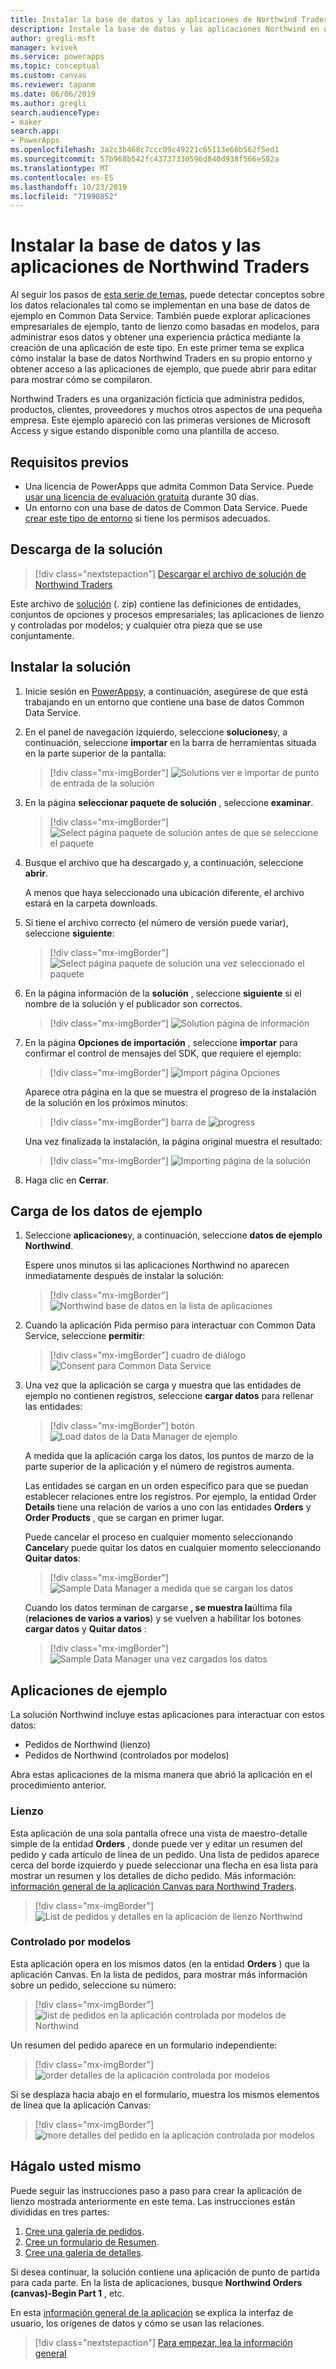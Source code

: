 ```yaml
---
title: Instalar la base de datos y las aplicaciones de Northwind Traders | Microsoft Docs
description: Instale la base de datos y las aplicaciones Northwind en un entorno para explorar los conceptos relacionales.
author: gregli-msft
manager: kvivek
ms.service: powerapps
ms.topic: conceptual
ms.custom: canvas
ms.reviewer: tapanm
ms.date: 06/06/2019
ms.author: gregli
search.audienceType:
- maker
search.app:
- PowerApps
ms.openlocfilehash: 3a2c3b468c7ccc09c49221c65113e66b562f5ed1
ms.sourcegitcommit: 57b968b542fc43737330596d840d938f566e582a
ms.translationtype: MT
ms.contentlocale: es-ES
ms.lasthandoff: 10/23/2019
ms.locfileid: "71990852"
---
```

# <a name="install-northwind-traders-database-and-apps"></a>Instalar la base de datos y las aplicaciones de Northwind Traders

Al seguir los pasos de [esta serie de temas](northwind-orders-canvas-part1.md), puede detectar conceptos sobre los datos relacionales tal como se implementan en una base de datos de ejemplo en Common Data Service. También puede explorar aplicaciones empresariales de ejemplo, tanto de lienzo como basadas en modelos, para administrar esos datos y obtener una experiencia práctica mediante la creación de una aplicación de este tipo. En este primer tema se explica cómo instalar la base de datos Northwind Traders en su propio entorno y obtener acceso a las aplicaciones de ejemplo, que puede abrir para editar para mostrar cómo se compilaron.

Northwind Traders es una organización ficticia que administra pedidos, productos, clientes, proveedores y muchos otros aspectos de una pequeña empresa. Este ejemplo apareció con las primeras versiones de Microsoft Access y sigue estando disponible como una plantilla de acceso.

## <a name="prerequisites"></a>Requisitos previos

- Una licencia de PowerApps que admita Common Data Service. Puede [usar una licencia de evaluación gratuita](../signup-for-powerapps.md) durante 30 días.
- Un entorno con una base de datos de Common Data Service. Puede [crear este tipo de entorno](https://docs.microsoft.com/power-platform/admin/create-environment) si tiene los permisos adecuados.

## <a name="download-the-solution"></a>Descarga de la solución

> [!div class="nextstepaction"]
> [Descargar el archivo de solución de Northwind Traders](https://pwrappssamples.blob.core.windows.net/samples/NorthwindTraders_1_0_0_6.zip)

Este archivo de [solución](../../developer/common-data-service/introduction-solutions.md) (. zip) contiene las definiciones de entidades, conjuntos de opciones y procesos empresariales; las aplicaciones de lienzo y controladas por modelos; y cualquier otra pieza que se use conjuntamente.

## <a name="install-the-solution"></a>Instalar la solución

1. Inicie sesión en [PowerApps](https://web.powerapps.com?utm_source=padocs&utm_medium=linkinadoc&utm_campaign=referralsfromdoc)y, a continuación, asegúrese de que está trabajando en un entorno que contiene una base de datos Common Data Service.

1. En el panel de navegación izquierdo, seleccione **soluciones**y, a continuación, seleccione **importar** en la barra de herramientas situada en la parte superior de la pantalla:

    > [!div class="mx-imgBorder"]
    > ![Solutions ver e importar ](media/northwind-install/solution-import.png) de punto de entrada de la solución

1. En la página **seleccionar paquete de solución** , seleccione **examinar**.

    > [!div class="mx-imgBorder"]
    > ![Select página paquete de solución antes de que se seleccione el paquete ](media/northwind-install/select-solution2.png)

1. Busque el archivo que ha descargado y, a continuación, seleccione **abrir**.

    A menos que haya seleccionado una ubicación diferente, el archivo estará en la carpeta downloads.

1. Si tiene el archivo correcto (el número de versión puede variar), seleccione **siguiente**:

    > [!div class="mx-imgBorder"]
    > ![Select página paquete de solución una vez seleccionado el paquete ](media/northwind-install/confirm-solution2.png)

1. En la página información de la **solución** , seleccione **siguiente** si el nombre de la solución y el publicador son correctos.

    > [!div class="mx-imgBorder"]
    > ![Solution página de información ](media/northwind-install/confirm-publisher.png)

1. En la página **Opciones de importación** , seleccione **importar** para confirmar el control de mensajes del SDK, que requiere el ejemplo:

    > [!div class="mx-imgBorder"]
    > ![Import página Opciones ](media/northwind-install/confirm-sdk.png)

    Aparece otra página en la que se muestra el progreso de la instalación de la solución en los próximos minutos:

    > [!div class="mx-imgBorder"]
    > barra de ![progress ](media/northwind-install/solution-progress.png)

    Una vez finalizada la instalación, la página original muestra el resultado:

    > [!div class="mx-imgBorder"]
    > ![Importing página de la solución ](media/northwind-install/solution-success.png)

1. Haga clic en **Cerrar**.

## <a name="load-the-sample-data"></a>Carga de los datos de ejemplo

1. Seleccione **aplicaciones**y, a continuación, seleccione **datos de ejemplo Northwind**.

    Espere unos minutos si las aplicaciones Northwind no aparecen inmediatamente después de instalar la solución:

    > [!div class="mx-imgBorder"]
    > ![Northwind base de datos en la lista de aplicaciones ](media/northwind-install/sample-data-app.png)

1. Cuando la aplicación Pida permiso para interactuar con Common Data Service, seleccione **permitir**:

    > [!div class="mx-imgBorder"]
    > cuadro de diálogo ![Consent para Common Data Service ](media/northwind-install/sample-data-permission.png)

1. Una vez que la aplicación se carga y muestra que las entidades de ejemplo no contienen registros, seleccione **cargar datos** para rellenar las entidades:

    > [!div class="mx-imgBorder"]
    > botón ![Load datos de la Data Manager de ejemplo ](media/northwind-install/sample-data-load.png)

    A medida que la aplicación carga los datos, los puntos de marzo de la parte superior de la aplicación y el número de registros aumenta.

    Las entidades se cargan en un orden específico para que se puedan establecer relaciones entre los registros. Por ejemplo, la entidad Order **Details** tiene una relación de varios a uno con las entidades **Orders** y **Order Products** , que se cargan en primer lugar.

    Puede cancelar el proceso en cualquier momento seleccionando **Cancelar**y puede quitar los datos en cualquier momento seleccionando **Quitar datos**:

    > [!div class="mx-imgBorder"]
    > ![Sample Data Manager a medida que se cargan los datos ](media/northwind-install/sample-data-progress.png)

    Cuando los datos terminan de cargarse **, se muestra la**última fila (**relaciones de varios a varios**) y se vuelven a habilitar los botones **cargar datos** y **Quitar datos** :

    > [!div class="mx-imgBorder"]
    > ![Sample Data Manager una vez cargados los datos ](media/northwind-install/sample-data-complete.png)

## <a name="sample-apps"></a>Aplicaciones de ejemplo

La solución Northwind incluye estas aplicaciones para interactuar con estos datos:

- Pedidos de Northwind (lienzo)
- Pedidos de Northwind (controlados por modelos)

Abra estas aplicaciones de la misma manera que abrió la aplicación en el procedimiento anterior.

### <a name="canvas"></a>Lienzo

Esta aplicación de una sola pantalla ofrece una vista de maestro-detalle simple de la entidad **Orders** , donde puede ver y editar un resumen del pedido y cada artículo de línea de un pedido. Una lista de pedidos aparece cerca del borde izquierdo y puede seleccionar una flecha en esa lista para mostrar un resumen y los detalles de dicho pedido. Más información: [información general de la aplicación Canvas para Northwind Traders](northwind-orders-canvas-overview.md).

> [!div class="mx-imgBorder"]
> ![List de pedidos y detalles en la aplicación de lienzo Northwind ](media/northwind-install/orders-canvas.png)

### <a name="model-driven"></a>Controlado por modelos

Esta aplicación opera en los mismos datos (en la entidad **Orders** ) que la aplicación Canvas. En la lista de pedidos, para mostrar más información sobre un pedido, seleccione su número:

> [!div class="mx-imgBorder"]
> ![list de pedidos en la aplicación controlada por modelos de Northwind ](media/northwind-install/orders-model.png)

Un resumen del pedido aparece en un formulario independiente:

> [!div class="mx-imgBorder"]
> ![order detalles de la aplicación controlada por modelos ](media/northwind-install/orders-model-2.png)

Si se desplaza hacia abajo en el formulario, muestra los mismos elementos de línea que la aplicación Canvas:

> [!div class="mx-imgBorder"]
> ![more detalles del pedido en la aplicación controlada por modelos ](media/northwind-install/orders-model-3.png)

## <a name="do-it-yourself"></a>Hágalo usted mismo

Puede seguir las instrucciones paso a paso para crear la aplicación de lienzo mostrada anteriormente en este tema.  Las instrucciones están divididas en tres partes:

1. [Cree una galería de pedidos](northwind-orders-canvas-part1.md).
1. [Cree un formulario de Resumen](northwind-orders-canvas-part2.md).
1. [Cree una galería de detalles](northwind-orders-canvas-part3.md).

Si desea continuar, la solución contiene una aplicación de punto de partida para cada parte.  En la lista de aplicaciones, busque **Northwind Orders (canvas)-Begin Part 1** , etc.

En esta [información general de la aplicación](northwind-orders-canvas-overview.md) se explica la interfaz de usuario, los orígenes de datos y cómo se usan las relaciones.

> [!div class="nextstepaction"]
> [Para empezar, lea la información general](northwind-orders-canvas-overview.md)
